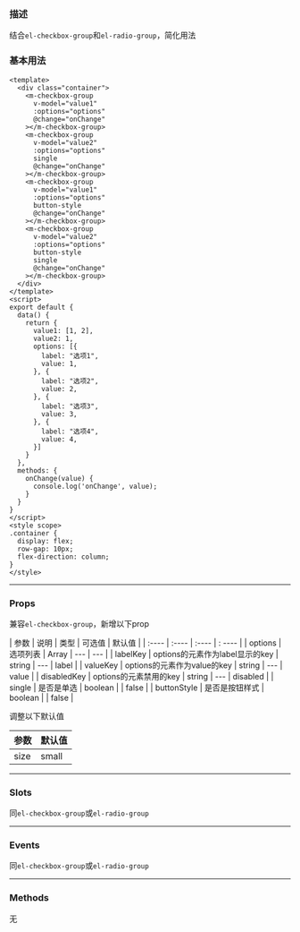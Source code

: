 ### 描述
结合`el-checkbox-group`和`el-radio-group`，简化用法

### 基本用法
```vue
<template>
  <div class="container">  
    <m-checkbox-group
      v-model="value1"
      :options="options"
      @change="onChange"
    ></m-checkbox-group>
    <m-checkbox-group
      v-model="value2"
      :options="options"
      single
      @change="onChange"
    ></m-checkbox-group>
    <m-checkbox-group
      v-model="value1"
      :options="options"
      button-style
      @change="onChange"
    ></m-checkbox-group>
    <m-checkbox-group
      v-model="value2"
      :options="options"
      button-style
      single
      @change="onChange"
    ></m-checkbox-group>
  </div>
</template>
<script>
export default {
  data() {
    return {
      value1: [1, 2],
      value2: 1,
      options: [{
        label: "选项1",
        value: 1,
      }, {
        label: "选项2",
        value: 2,
      }, {
        label: "选项3",
        value: 3,
      }, {
        label: "选项4",
        value: 4,
      }]
    }
  },
  methods: {
    onChange(value) {
      console.log('onChange', value);
    }
  }
}
</script>
<style scope>
.container {
  display: flex;
  row-gap: 10px;
  flex-direction: column;
}
</style>
```

---

### Props
兼容`el-checkbox-group`，新增以下prop

| 参数 | 说明 | 类型 | 可选值 | 默认值 |
| :---- | :---- | :---- | : ---- | 
| options | 选项列表 | Array | --- | --- |
| labelKey | options的元素作为label显示的key | string | --- | label |
| valueKey | options的元素作为value的key | string | --- | value |
| disabledKey |  options的元素禁用的key | string | --- | disabled |
| single | 是否是单选 | boolean |  | false |
| buttonStyle | 是否是按钮样式 | boolean | | false |

调整以下默认值

| 参数 | 默认值 |
| :---- | :---- |
| size | small |

---

### Slots
同`el-checkbox-group`或`el-radio-group`

---

### Events
同`el-checkbox-group`或`el-radio-group`

---

### Methods

无
